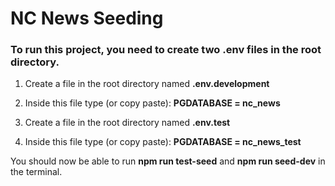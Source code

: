 # NC News Seeding

### To run this project, you need to create two .env files in the root directory.

1. Create a file in the root directory named **.env.development**

2. Inside this file type (or copy paste): **PGDATABASE = nc_news**

3. Create a file in the root directory named **.env.test**

4. Inside this file type (or copy paste): **PGDATABASE = nc_news_test**

 You should now be able to run **npm run test-seed** and **npm run seed-dev** in the terminal.